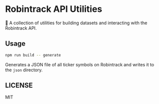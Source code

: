 # Robintrack API Utilities

🧰 A collection of utilities for building datasets and interacting with the
Robintrack API.

## Usage

```sh
npm run build -- generate
```

Generates a JSON file of all ticker symbols on Robintrack and
 writes it to the `json` directory.

## LICENSE

MIT
